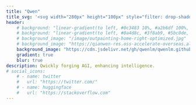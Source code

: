 ```yaml
---
title: "Qwen"
title_svg: '<svg width="280px" height="100px" style="filter: drop-shadow(0px 0px 32px #4f2dda)" version="1.1" viewBox="0 0 66.067 20.526" xmlns="http://www.w3.org/2000/svg"><path d="m8.7933 13.184h3.3982l1.4263 1.6743q1.3146-1.0914 2.0216-2.6417 0.71934-1.5503 0.71934-3.3238 0-2.8401-1.7487-4.5765-1.7363-1.7487-4.6013-1.7487-1.4387 0-2.6913 0.5209-1.2526 0.5085-2.2324 1.5131-1.0914 1.1286-1.6743 2.5549-0.58291 1.4263-0.58291 2.9766 0 2.8029 1.7115 4.5889 1.7115 1.7859 4.3532 1.7859 0.5457 0 1.1286-0.08682 0.59531-0.08682 1.2402-0.27285zm6.2012 7.3422-1.9844-2.2944q-1.0542 0.40928-2.034 0.60772-0.97978 0.21084-1.9348 0.21084-4.1548 0-6.598-2.3812t-2.4433-6.4368q0-2.2076 0.78135-4.13 0.78135-1.9348 2.2448-3.3362 1.4139-1.3519 3.237-2.0588 1.8355-0.70693 3.9315-0.70693 4.0804 0 6.536 2.4061 2.4557 2.4061 2.4557 6.412 0 2.4681-0.99219 4.5765-0.99219 2.1084-2.8277 3.5223l3.0262 3.6091zm5.3578-13.692h2.6913l1.91 6.0027q0.0124 0.03721 0.04961 0.14883 0.34726 1.1038 0.37207 1.6371 0.13643-0.42168 0.34727-0.89297 0.22324-0.48369 0.5457-1.0294l3.9439-6.7345 1.9224 6.9329q0.11162 0.38447 0.18604 0.79375 0.07441 0.40928 0.12402 0.94258 0.18604-0.5209 0.37207-0.94258 0.19844-0.42168 0.38447-0.73174l3.5595-6.1268h3.0262l-7.9747 12.489-1.9844-6.5732q-0.11162-0.34727-0.19844-0.74414-0.07441-0.40928-0.13643-0.90537-0.27285 0.57051-0.48369 0.99219-0.21084 0.42168-0.32246 0.59531l-3.9936 6.6353zm22.758 4.4648h6.0647q-0.03721-1.1906-0.74414-1.8728-0.69453-0.69453-1.8728-0.69453-1.3395 0-2.2696 0.69453t-1.1782 1.8728zm5.9159 3.6835 1.9224 1.5007q-1.0294 1.3519-2.2324 1.972-1.203 0.62012-2.7657 0.62012-2.6169 0-4.2292-1.5751-1.6123-1.5875-1.6123-4.1672 0-3.0262 1.8479-4.9609 1.8604-1.9472 4.7253-1.9472 2.3937 0 3.8075 1.4883 1.4263 1.4759 1.4263 3.9688 0 0.21084-0.0248 0.5457-0.0124 0.32246-0.04961 0.78135h-8.9669q0 1.5999 0.80615 2.5549 0.80615 0.94258 2.1456 0.94258 0.93018 0 1.7611-0.44648 0.84336-0.45889 1.4387-1.2774zm13.357 3.6091 0.89297-6.7593q0.0248-0.18604 0.03721-0.38447 0.0124-0.21084 0.0124-0.60772 0-1.1534-0.5581-1.7611-0.55811-0.62012-1.6247-0.62012-1.6619 0-2.6045 1.079-0.94258 1.0666-1.2278 3.2866l-0.74414 5.7671h-2.6665l1.5503-11.757h2.5673l-0.19844 1.4139q1.017-0.93018 2.096-1.3767 1.0914-0.44648 2.3192-0.44648 1.8107 0 2.8153 0.95498 1.017 0.94258 1.017 2.6541 0 0.43408-0.04961 1.017-0.04961 0.57051-0.14883 1.3395l-0.81855 6.2012z" fill="#ffffff" stroke-linejoin="round" stroke-opacity=".7352" stroke-width="1.6" /></svg>'
header:
    # background: "linear-gradient(to left, #0c3483 10%, #a2b6df 100%, #5bc0de 100%, #a2b6df 100%);"
    # background: "linear-gradient(to left, #0a4d8c, #3f8ab9, #5bc0de, #a2dfff);"
    # background_image: "/image/outpainting-home-right-optimized.jpg"
    # background_image: "https://qianwen-res.oss-accelerate-overseas.aliyuncs.com/assets/blog/background.png"
    background_image: "https://cdn.jsdelivr.net/gh/qwenlm/qwenlm.github.io@master/static/img/background.webp"
    gradient: true
    blur: true
description: Qwickly forging AGI, enhancing intelligence.
# social_icons:
    # - name: twitter
    #   url: "https://twitter.com/"
    # - name: huggingface
    #   url: "https://stackoverflow.com"
---
```

